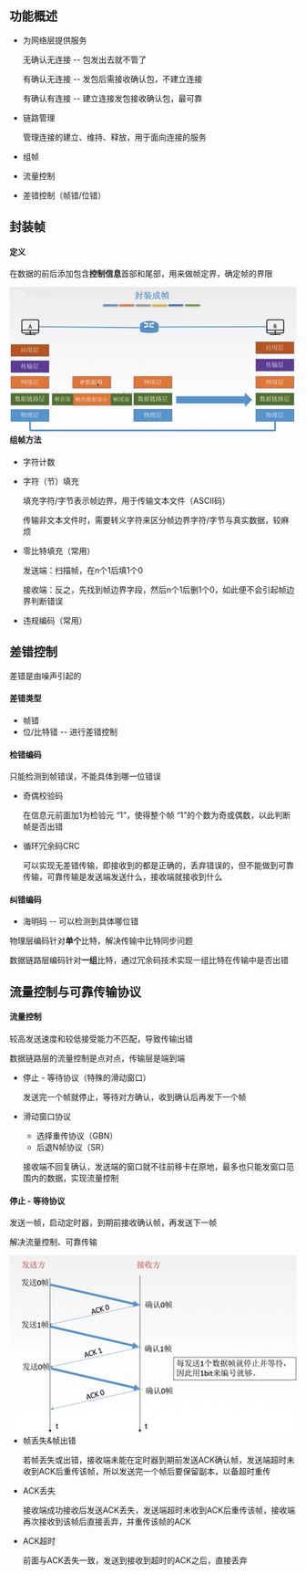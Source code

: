 ## 功能概述

- 为网络层提供服务

  无确认无连接 -- 包发出去就不管了

  有确认无连接 -- 发包后需接收确认包，不建立连接

  有确认有连接 -- 建立连接发包接收确认包，最可靠

- 链路管理

  管理连接的建立、维持、释放，用于面向连接的服务

- 组帧
- 流量控制
- 差错控制（帧错/位错）









## 封装帧

#### 定义

在数据的前后添加包含**控制信息**首部和尾部，用来做帧定界，确定帧的界限

<img src=".\pic\封装帧.jpg" style="zoom:80%; float:left" />



#### 组帧方法

- 字符计数

- 字符（节）填充

  填充字符/字节表示帧边界，用于传输文本文件（ASCII码）

  传输非文本文件时，需要转义字符来区分帧边界字符/字节与真实数据，较麻烦

- 零比特填充（常用）

  发送端：扫描帧，在n个1后填1个0

  接收端：反之，先找到帧边界字段，然后n个1后删1个0，如此便不会引起帧边界判断错误

- 违规编码（常用）









## 差错控制

差错是由噪声引起的



#### 差错类型

- 帧错
- 位/比特错 -- 进行差错控制



#### 检错编码

只能检测到帧错误，不能具体到哪一位错误

- 奇偶校验码

  在信息元前面加1为检验元 “1”，使得整个帧 “1”的个数为奇或偶数，以此判断帧是否出错

- 循环冗余码CRC

  可以实现无差错传输，即接收到的都是正确的，丢弃错误的，但不能做到可靠传输，可靠传输是发送端发送什么，接收端就接收到什么



#### 纠错编码

- 海明码 -- 可以检测到具体哪位错



物理层编码针对**单个**比特，解决传输中比特同步问题

数据链路层编码针对**一组**比特，通过冗余码技术实现一组比特在传输中是否出错









## 流量控制与可靠传输协议

#### 流量控制

较高发送速度和较低接受能力不匹配，导致传输出错

数据链路层的流量控制是点对点，传输层是端到端

- 停止 - 等待协议（特殊的滑动窗口）

  发送完一个帧就停止，等待对方确认，收到确认后再发下一个帧

- 滑动窗口协议

  - 选择重传协议（GBN）
  - 后退N帧协议（SR）

  接收端不回复确认，发送端的窗口就不往前移卡在原地，最多也只能发窗口范围内的数据，实现流量控制



#### 停止 - 等待协议

发送一帧，启动定时器，到期前接收确认帧，再发送下一帧

解决流量控制、可靠传输

<img src=".\pic\停止等待协议.jpg" style="zoom:80%; float:left" />

- 帧丢失&帧出错

  若帧丢失或出错，接收端未能在定时器到期前发送ACK确认帧，发送端超时未收到ACK后重传该帧，所以发送完一个帧后要保留副本，以备超时重传

- ACK丢失

  接收端成功接收后发送ACK丢失，发送端超时未收到ACK后重传该帧，接收端再次接收到该帧后直接丢弃，并重传该帧的ACK

- ACK超时

  前面与ACK丢失一致，发送到接收到超时的ACK之后，直接丢弃

